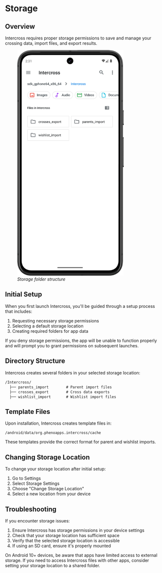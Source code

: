 <link rel="stylesheet" type="text/css" href="_styles/styles.css">

# Storage

## Overview

Intercross requires proper storage permissions to save and manage your crossing data, import files, and export results.

<figure class="image">
    <img class="screenshot" src="_static/images/storage_structure.png" width="350px">
    <figcaption class="screenshot-caption"><i>Storage folder structure</i></figcaption>
</figure>

## Initial Setup

When you first launch Intercross, you'll be guided through a setup process that includes:

1. Requesting necessary storage permissions
2. Selecting a default storage location
3. Creating required folders for app data

If you deny storage permissions, the app will be unable to function properly and will prompt you to grant permissions on subsequent launches.

## Directory Structure

Intercross creates several folders in your selected storage location:

```
/Intercross/
  ├── parents_import        # Parent import files
  ├── crosses_export        # Cross data exports
  ├── wishlist_import       # Wishlist import files
```

## Template Files

Upon installation, Intercross creates template files in:
```
/android/data/org.phenoapps.intercross/cache
```

These templates provide the correct format for parent and wishlist imports.

## Changing Storage Location

To change your storage location after initial setup:

1. Go to Settings
2. Select Storage Settings
3. Choose "Change Storage Location"
4. Select a new location from your device

## Troubleshooting

If you encounter storage issues:

1. Ensure Intercross has storage permissions in your device settings
2. Check that your storage location has sufficient space
3. Verify that the selected storage location is accessible
4. If using an SD card, ensure it's properly mounted

On Android 10+ devices, be aware that apps have limited access to external storage.
If you need to access Intercross files with other apps, consider setting your storage location to a shared folder.